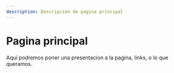 ```yaml
---
description: Descripción de pagina principal
---
```


# Pagina principal

Aquí podremos poner una presentacion a la pagina, links, o lo que queramos.

